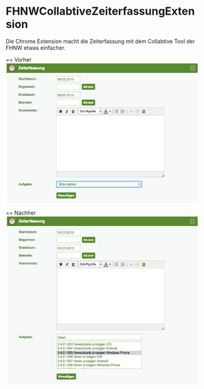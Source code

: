 # FHNWCollabtiveZeiterfassungExtension
Die Chrome Extension macht die Zeiterfassung mit dem Collabtive Tool der FHNW etwas einfacher.

== Vorher
![My image](https://github.com/cansik/FHNWCollabtiveZeiterfassungExtension/blob/master/img/vorher.png?raw=true)

== Nachher
![My image](https://github.com/cansik/FHNWCollabtiveZeiterfassungExtension/blob/master/img/nachher.png?raw=true)
